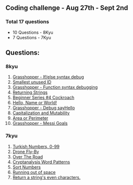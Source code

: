 ## Coding challenge - Aug 27th - Sept 2nd

### Total 17 questions

- 10 Questions - 8Kyu
- 7 Questions - 7Kyu

## Questions:

### 8kyu

1. [Grasshopper - If/else syntax debug](https://www.codewars.com/kata/57089707fe2d01529f00024a)
1. [Smallest unused ID](https://www.codewars.com/kata/55eea63119278d571d00006a)
1. [Grasshopper - Function syntax debugging](https://www.codewars.com/kata/56dae9dc54c0acd29d00109a)
1. [Returning Strings](https://www.codewars.com/kata/55a70521798b14d4750000a4)
1. [Beginner Series #4 Cockroach](https://www.codewars.com/kata/55fab1ffda3e2e44f00000c6)
1. [Hello, Name or World!](https://www.codewars.com/kata/57e3f79c9cb119374600046b)
1. [Grasshopper - Debug sayHello](https://www.codewars.com/kata/5625618b1fe21ab49f00001f)
1. [Capitalization and Mutability](https://www.codewars.com/kata/595970246c9b8fa0a8000086)
1. [Area or Perimeter](https://www.codewars.com/kata/5ab6538b379d20ad880000ab)
1. [Grasshopper - Messi Goals](https://www.codewars.com/kata/55ca77fa094a2af31f00002a)

### 7kyu

1. [Turkish Numbers, 0-99](https://www.codewars.com/kata/5ebd53ea50d0680031190b96)
1. [Drone Fly-By](https://www.codewars.com/kata/58356a94f8358058f30004b5)
1. [Over The Road](https://www.codewars.com/kata/5f0ed36164f2bc00283aed07)
1. [Cryptanalysis Word Patterns](https://www.codewars.com/kata/5f3142b3a28d9b002ef58f5e)
1. [Sort Numbers](https://www.codewars.com/kata/5174a4c0f2769dd8b1000003)
1. [Running out of space](https://www.codewars.com/kata/56576f82ab83ee8268000059)
1. [Return a string's even characters.](https://www.codewars.com/kata/566044325f8fddc1c000002c)
